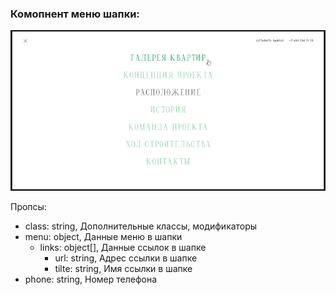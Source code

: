 ### Комопнент меню шапки:
![screenshot](./screen.png?raw=true "Скриншот компонента меню шапки")

Пропсы:
- class: string, Дополнительные классы, модификаторы
- menu: object, Данные меню в шапки
  - links: object[], Данные ссылок в шапке
    - url: string, Адрес ссылки в шапке
    - tilte: string, Имя ссылки в шапке
- phone: string, Номер телефона
